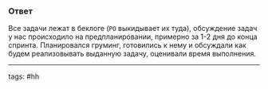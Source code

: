 ### Ответ

Все задачи лежат в беклоге (`PO` выкидывает их туда), обсуждение задач у нас происходило на предпланировании, примерно за 1-2 дня до конца спринта. Планировался груминг, готовились к нему и обсуждали как будем реализовывать выданную задачу, оценивали время выполнения.

____
tags: #hh